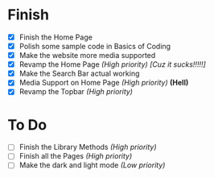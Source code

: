 # Finish
- [x] Finish the Home Page
- [x] Polish some sample code in Basics of Coding
- [x] Make the website more media supported
- [x] Revamp the Home Page _(High priority)_ _[Cuz it sucks!!!!!]_
- [x] Make the Search Bar actual working
- [x] Media Support on Home Page _(High priority)_ **(Hell)**
- [x] Revamp the Topbar _(High priority)_

# To Do
- [ ] Finish the Library Methods _(High priority)_
- [ ] Finish all the Pages _(High priority)_
- [ ] Make the dark and light mode _(Low priority)_